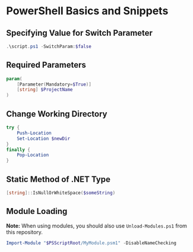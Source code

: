 # PowerShell Basics and Snippets

## Specifying Value for Switch Parameter

```powershell
.\script.ps1 -SwitchParam:$false
```

## Required Parameters

```powershell
param(
    [Parameter(Mandatory=$True)]
    [string] $ProjectName
)
```

## Change Working Directory

```powershell
try {
    Push-Location
    Set-Location $newDir
}
finally {
    Pop-Location
}
```

## Static Method of .NET Type

```powershell
[string]::IsNullOrWhiteSpace($someString)
```

## Module Loading

**Note:** When using modules, you should also use `Unload-Modules.ps1` from this repository.

```powershell
Import-Module "$PSScriptRoot/MyModule.psm1" -DisableNameChecking
```
